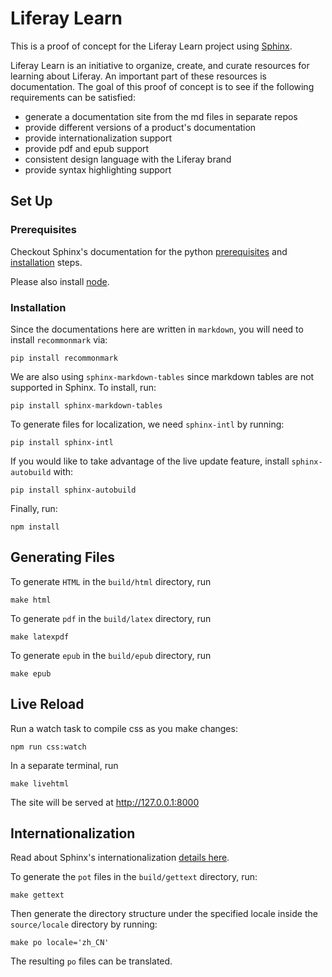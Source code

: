 # Liferay Learn


This is a proof of concept for the Liferay Learn project using [Sphinx](http://www.sphinx-doc.org/en/master/). 

Liferay Learn is an initiative to organize, create, and curate resources for learning about Liferay. An important part of these resources is documentation. The goal of this proof of concept is to see if the following requirements can be satisfied:
- generate a documentation site from the md files in separate repos
- provide different versions of a product's documentation
- provide internationalization support
- provide pdf and epub support
- consistent design language with the Liferay brand
- provide syntax highlighting support

## Set Up

### Prerequisites
Checkout Sphinx's documentation for the python [prerequisites](http://www.sphinx-doc.org/en/master/intro.html#prerequisites) and [installation](http://www.sphinx-doc.org/en/master/usage/installation.html) steps.

Please also install [node](https://nodejs.org/en/).

### Installation

Since the documentations here are written in `markdown`, you will need to install `recommonmark` via:
```
pip install recommonmark
```
We are also using `sphinx-markdown-tables` since markdown tables are not supported in Sphinx. To install, run:
```
pip install sphinx-markdown-tables
```
To generate files for localization, we need `sphinx-intl` by running:
```
pip install sphinx-intl
```

If you would like to take advantage of the live update feature, install `sphinx-autobuild` with:

```
pip install sphinx-autobuild
```

Finally, run:
```
npm install
```

## Generating Files

To generate `HTML` in the `build/html` directory, run

```
make html
```

To generate `pdf` in the `build/latex` directory, run
```
make latexpdf
```

To generate `epub` in the `build/epub` directory, run
```
make epub
```

## Live Reload 

Run a watch task to compile css as you make changes:
```
npm run css:watch
```

In a separate terminal, run 
```
make livehtml
```
The site will be served at http://127.0.0.1:8000

## Internationalization

Read about Sphinx's internationalization [details here](http://www.sphinx-doc.org/en/master/usage/advanced/intl.html).

To generate the `pot` files in the `build/gettext` directory, run:
```
make gettext
```

Then generate the directory structure under the specified locale inside the `source/locale` directory by running:

```
make po locale='zh_CN'
```
The resulting `po` files can be translated. 
